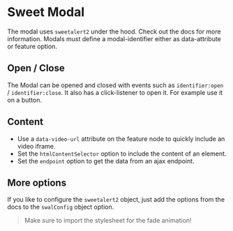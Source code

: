 # Sweet Modal

The modal uses `sweetalert2` under the hood. Check out the docs for more information.
Modals must define a modal-identifier either as data-attribute or feature option.

## Open / Close
The Modal can be opened and closed with events such as `identifier:open` / `identifier:close`. It also has a click-listener to open it. For example use it on a button.

## Content

- Use a `data-video-url` attribute on the feature node to quickly include an video iframe.
- Set the `htmlContentSelector` option to include the content of an element.
- Set the `endpoint` option to get the data from an ajax endpoint.

## More options

If you like to configure the `sweetalert2` object, just add the options from the docs to the `swalConfig` object option.

> Make sure to import the stylesheet for the fade animation!
